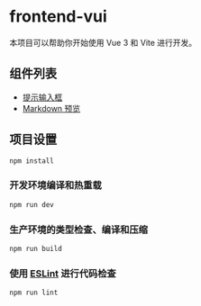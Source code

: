 # frontend-vui

本项目可以帮助你开始使用 Vue 3 和 Vite 进行开发。

## 组件列表

- [提示输入框](./src/components/MentionInput.vue)
- [Markdown 预览](./src/components/MarkdownView.vue)

## 项目设置

```sh
npm install
```

### 开发环境编译和热重载

```sh
npm run dev
```

### 生产环境的类型检查、编译和压缩

```sh
npm run build
```

### 使用 [ESLint](https://eslint.org/) 进行代码检查

```sh
npm run lint
```

